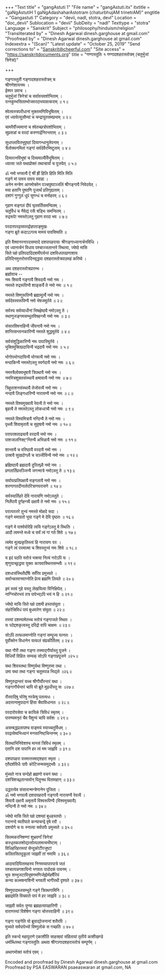 +++
"Text title" = "gangAstuti 1"
"File name" = "gangAstuti.itx"
itxtitle = "gaNgAstutiH 1 gaNgAdashaharAstotram (chaturbhujAM trinetrAM)"
engtitle = "Gangastuti 1"
Category = "devii, nadI, stotra, devI"
Location = "doc_devii"
Sublocation = "devii"
SubDeity = "nadI"
Texttype = "stotra"
Language = "Sanskrit"
Subject = "philosophy/hinduism/religion"
"Transliterated by" = "Dinesh Agarwal  dinesh.garghouse at gmail.com"
"Proofread by" = "Dinesh Agarwal  dinesh.garghouse at gmail.com"
Indexextra = "(Scan)"
"Latest update" = "October 25, 2019"
"Send corrections to" = "Sanskrit@cheerful.com"
"Site access" = "https://sanskritdocuments.org"
title = "गण्गास्तुतिः १ गण्गादशहरास्तोत्रम् (चतुर्भुजां त्रिनेत्रां)"

+++
  
 गङ्गास्तुती गङ्गादशहरास्तोत्रम् च   
श्रीगणेशायनमः ।  
ईश्वर उवाच ।  
चतुर्भुजां त्रिनेत्रां च सर्वावयवशोभिताम् ।  
रत्नकुम्भसिताम्भोजवरदाभयसत्कराम् ॥ १॥  
  
श्वेतवस्त्रपरीधानां मुक्तामणिविभूषिताम् ।  
एवं ध्यायेत्सुसौम्यां च चन्द्रायुतसमप्रभाम् ॥ २॥  
  
चामरैर्वीज्यमानां च श्वेतच्छत्रोपशोभिताम् ।  
सुप्रसन्नां च वरदां करुणार्द्रनिरन्तराम् ॥ ३॥  
  
सुधाप्लावितभूपृष्ठां दिव्यगन्धानुलेपनाम् ।  
त्रैलोक्यनमितां गङ्गां सर्वदेवैरभिष्टुताम् ॥ ४॥  
  
दिव्यरत्नविभूषां च दिव्यमाल्यैर्विभूषिताम् ।  
ध्यात्वा जले यथाप्रोक्तं तथाचार्यां च पूजयेत् ॥ ५॥  
  
ॐ नमो भगवत्यै ऐं श्रीं ह्रीं हिलि हिलि मिलि मिलि  
              गङ्गे मां पावय पावय स्वाहा ।  
अनेन मन्त्रेण आगमोक्तेन पञ्चपुष्पाञ्जलिं श्रीगङ्गायै निवेदयेत् ।  
मया हतानि पुष्पाणि पूजार्थं प्रतिगृह्यताम् ।  
दशांगं गुग्गुलं धूपं सुगन्धं च मनोहरम् ॥ ६॥  
  
गृहाण मङ्गलं दीपं घृतवर्तिसमन्वितम् ।  
चतुर्विधं च नैवेद्यं रसैः षड्भिः समन्वितम् ।  
रुद्ररूपे! नमस्तेऽस्तु गृहाण वरदा भव ॥ ७॥  
  
परदारपरद्रव्यपरद्रोहपराङ्मुखः  
गङ्गा ब्रूते कदाऽऽगत्य मामयं पावयिष्यति ॥  
  
इति वैश्वानरनारदसम्वादे दशपापहरायाः श्रीगङ्गाध्यानार्चनविधिः ।  
एवं ध्यानार्चनं विधाय पश्चाज्जलान्तरे स्थित्वा, ज्येष्ठे मासि  
सिते पक्षे प्रतिपदादिदशमीपर्यन्तं दशविधपापप्रणाशाय  
प्रतिदिनमुत्तरोत्तरदिनवृद्धया दशहरास्तोत्रपाठमहं करिष्ये ।  
  
अथ दशहरास्तोत्रप्रारम्भः ।  
ब्रह्मोवाच --  
नमः शिवायै गङ्गायै शिवदायै नमो नमः  ।  
नमस्ते रुद्ररूपिण्यै शाङ्कर्यै ते नमो नमः  ॥ १॥  
  
नमस्ते विष्णुरूपिण्यै ब्रह्मामूर्त्यै नमो नमः ।  
सर्वदेवस्वरूपिण्यै नमो भेषजमूर्तये  ॥ २॥  
  
सर्वस्य सर्वव्याधीनां भिषक्ष्रेष्ठ्यै नमोऽस्तु ते ।  
स्थाणुजङ्गमसम्भूतविषहन्त्र्यै नमो नमः  ॥ ३॥  
  
संसारविषनाहिन्यै जीवनायै नमो नमः ।  
शान्तिसन्तानकारिण्यै नमस्ते शुद्धमूर्तये ॥ ४॥  
  
सर्वसंशुद्धिकारिण्यै नमः पापारिमूर्तये ।  
भुक्तिमुक्तिप्रदायिन्यै भद्रदायै नमो नमः ॥ ५॥  
  
भोगोपभोगदायिन्यै भोगवत्यै नमो नमः ।  
मन्दाकिन्यै नमस्तेऽस्तु स्वर्गदायै नमो नमः  ॥ ६॥  
  
नमस्त्रैलोक्यभूषायै त्रिपथायै नमो नमः ।  
नमस्त्रिशुक्लसंस्थायै क्षमावत्यै नमो नमः  ॥ ७॥  
  
त्रिहूताशनसंस्थायै तेजोवत्यै नमो नमः ।  
नन्दायै लिङ्गधारिण्यै नारायण्यै नमो नमः ॥ ८॥  
  
नमस्ते विश्वमुख्यायै रेवत्यै ते नमो नमः  ।  
बृहत्यै ते नमस्तेऽस्तु लोकधात्र्यै नमो नमः ॥ ९॥  
  
नमस्ते विश्वमित्रायै नन्दिन्यै ते नमो नमः  ।  
पृथ्व्यै शिवामृतायै च सुवृषायै नमो नमः ॥ १०॥  
  
परापरशताढ्यायै वरदायै नमो नमः ।  
पाशजालनिक्ऱ्^न्तिन्यै अभिन्नायै नमो नमः ॥ ११॥  
  
शान्तायै च वरिष्ठायै वरदायै नमो नमः  ।  
उस्रायै सुखदोग्ध्र्यै च सञ्जीविन्यै नमो नमः ॥ १२॥  
  
ब्रह्मिष्ठायै ब्रह्मदायै दुरितघ्न्यै नमो नमः ।  
प्रणतार्तिप्रभञ्जिन्यै जगन्मात्रे नमोऽस्तु ते  ॥ १३॥  
  
सर्वापत्प्रतिपक्षायै मङ्गलायै नमो नमः  ।  
शरणागतदीनार्तपरित्राणपरायणे ॥ १४॥  
  
सर्वस्यार्तिहरे देवि नारायणि नमोऽस्तुते  ।  
निर्लेपायै दुर्गहन्त्र्यै दक्षायै ते नमो नमः ॥ १५॥  
  
परात्परतरे तुभ्यं नमस्ते मोक्षदे सदा  ।  
गङ्गे ममाग्रतो भूया गङ्गे मे देवि पृष्ठतः ॥ १६॥  
  
गङ्गे मे पार्श्वयोरेहि त्वयि गङ्गेऽस्तु मे स्थितिः  ।  
आदौ त्वमन्ते मध्ये च सर्वं त्वं गां गते शिवे ॥ १७॥  
  
त्वमेव मूलप्रकृतिस्त्वं हि नारायणः परः  ।  
गङ्गे त्वं परमात्मा च शिवस्तुभ्यं नमः शिवे ॥ १८॥  
  
य इदं पठति स्तोत्रं भक्त्या नित्यं नरोऽपि यः  ।  
शृणुयाच्छ्रद्धया युक्तः कायवाक्चित्तसम्भवैः ॥ १९॥  
  
दशधासंस्थितैर्दोषैः सर्वैरेव प्रमुच्यते  ।  
सर्वान्कामानवाप्नोति प्रेत्य ब्रह्मणि लियते ॥ २०॥  
  
इमं स्तवं गृहे यस्तु लेखयित्वा विनिक्षिपेत् ।  
नाग्निचोरभयं तत्र पापेभ्य्ऽपि भयं न हि ॥ २१॥  
  
ज्येष्ठे मासि सिते पक्षे दशमी हस्तसंयुता  ।  
संहरेत्त्रिविधं पापं बुधवारेण संयुता ॥ २२॥  
  
तस्यां दशम्यामेतच्च स्तोत्रं गङ्गाजले स्थितः ।  
यः पठेद्दशकृत्वस्तु दरिद्रो वापि चाक्षमः  ॥ २३॥  
  
सोऽपि तत्फलमाप्नोति गङ्गां सम्पूज्य यत्नतः ।  
पूर्वोक्तेन विधानेन यत्फलं संप्रकीर्तितम् ॥ २४॥  
  
यथा गौरी तथा गङ्गा तस्माद्गौर्यास्तु पूजने ।  
विधिर्यो विहितः सम्यक् सोऽपि गङ्गाप्रपूजने ॥२५॥  
  
यथा शिवस्तथा विष्णुर्यथा विष्णुरुमा तथा ।  
उमा यथा तथा गङ्गा चतूरूपन्न भिद्यते ॥२६॥  
  
विष्णुरुद्रान्तरं यच्च श्रीगौर्योरन्तरं यथा ।  
गङ्गागौर्यन्तरं चापि यो ब्रूते मूढधीस्तु सः ॥२७॥  
  
रौरवादिषु घोरेषु नरकेषु पतत्यधः ।  
अदत्तानामुपादानं हिंसा चैवाविधानतः  ॥ २८॥  
  
परदारोपसेवा च कायिकं त्रिविधं स्मृतम् ।  
पारुष्यमनृतं चैव पैशुन्यं चापि सर्वशः  ॥ २९॥  
  
असम्बद्धप्रलापश्च वाङ्मयं स्याच्चतुर्विधम् ।  
परद्रव्येष्वभिध्यानं मनसानिष्टचिन्तनम्  ॥ ३०॥  
  
वितथाभिनिवेशश्च मानसं त्रिविधं स्मृतम् ।  
एतानि दश पापानि हर त्वं मम जाह्नवि  ॥ ३१॥  
  
दशपापहरा यस्मात्तस्माद्दशहरा स्मृता ।  
एतैदर्शविधैः पापैः कोटिजन्मसमुद्भवैः ॥ ३२॥  
  
मुंच्यते नात्र सन्देहो ब्रह्मणो वचनं यथा ।  
दशत्रिंशच्छ्र्तान्सर्वान् पितॄनथ पितामहान्  ॥ ३३॥  
  
उद्धरत्येव संसारान्मन्त्रेणानेन पूजिता  ।  
ॐ नमो भगवत्यै दशपापहरायै गङ्गायै नारायण्यै रेवत्यै ।  
शिवायै दक्षायै अमृतायै विश्वरूपिण्यै (विश्वमुख्यायै)  
            नन्दिन्यै ते नमो नमः  ॥ ३४॥  
  
ज्येष्ठे मासि सिते पक्षे दशम्य़ां बुधहस्तयोः ।  
गरानन्दे व्यतीपाते कन्याचन्द्रे वृषे रवौ ।  
दशयोगे च यः स्नात्वा सर्वपापैः प्रमुच्यते ॥ ३५॥  
  
सितमकरनिषण्णां शुभ्रवर्णां त्रिनेत्रां  
     करधृतकलशोद्यत्सोत्पलामत्यभीष्टाम् ।  
विधिहरिहररूपां सेन्दुकोटीरजुष्टां  
     कलितसितदुकूलां जाह्नवीं तां नमामि  ॥ ३६॥  
  
आदावादिपितामहस्य निगमव्यापारपात्रे जलं  
     पश्चात्पन्नगशायिनो भगवतः पादोदकं पावनम् ।  
भूयः शम्भुजटाविभूषणमणिर्जह्नोर्महर्षेरियं  
     कन्या कल्मषनाशिनी भगवती भागीरथी दृश्यते  ॥ ३७॥  
  
विष्णुपादाब्जसम्भूते गङ्गे त्रिपथगामिनि ।  
ब्रह्मद्रवेति विख्याते पापं मे हर जाह्नवि ॥ ३८॥  
  
जाह्नवी सर्वतः पुण्या ब्रह्महत्यापहारिणी ।  
वाराणस्यां विशेषेण गङ्गा चोत्तरवाहिनी ॥ ३९॥  
  
गङ्गा गङ्गेति यो ब्रूयाद्योजनानां शतैरपि ।  
मुच्यते सर्वपापेभ्यो विष्णुलोकं स गच्छति  ॥ ४०॥  
  
इति स्कन्दे महापुराणे एकाशीति साहस्र्यां संहितायां तृतीये काशीखण्डे  
धर्माब्धिस्था गङ्गास्तुतिः अथवा श्रीगञ्गादशहरास्तोत्रं सम्पूर्णम् ।  
  
अथागमोक्तं स्तोत्रं एवम् ।  
  
  
  
  
Encoded and proofread by Dinesh Agarwal  dinesh.garghouse at gmail.com  
Proofread by PSA EASWARAN psaeaswaran at gmail.com, NA  
  
